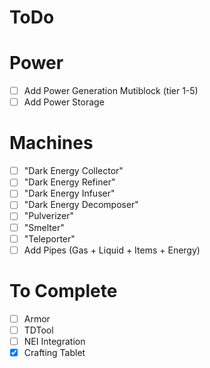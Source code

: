# ToDo


# Power

- [ ] Add Power Generation Mutiblock (tier 1-5)
- [ ] Add Power Storage

# Machines

- [ ] "Dark Energy Collector"
- [ ] "Dark Energy Refiner"
- [ ] "Dark Energy Infuser"
- [ ] "Dark Energy Decomposer"
- [ ] "Pulverizer"
- [ ] "Smelter"
- [ ] "Teleporter"
- [ ] Add Pipes (Gas + Liquid + Items + Energy)
 
# To Complete

- [ ] Armor
- [ ] TDTool
- [ ] NEI Integration
- [x] Crafting Tablet
